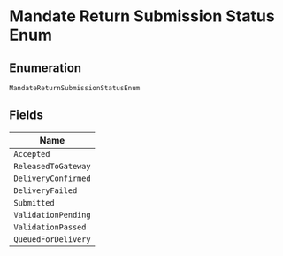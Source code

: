 
# Mandate Return Submission Status Enum

## Enumeration

`MandateReturnSubmissionStatusEnum`

## Fields

| Name |
|  --- |
| `Accepted` |
| `ReleasedToGateway` |
| `DeliveryConfirmed` |
| `DeliveryFailed` |
| `Submitted` |
| `ValidationPending` |
| `ValidationPassed` |
| `QueuedForDelivery` |


